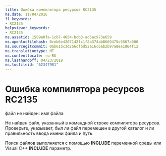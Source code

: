 ```yaml
---
title: Ошибка компилятора ресурсов RC2135
ms.date: 11/04/2016
f1_keywords:
- RC2135
helpviewer_keywords:
- RC2135
ms.assetid: 1509a0fa-1cb7-4654-bcb3-ad5ac973e659
ms.openlocfilehash: 0ceb6e4207142fc1f8a374ab8669475c9867a000
ms.sourcegitcommit: 0ab61bc3d2b6cfbd52a16c6ab2b97a8ea1864f12
ms.translationtype: MT
ms.contentlocale: ru-RU
ms.lasthandoff: 04/23/2019
ms.locfileid: "62347981"
---
```

# <a name="resource-compiler-error-rc2135"></a>Ошибка компилятора ресурсов RC2135

файл не найден: имя файла

Не найден файл, указанный в командной строке компилятора ресурсов. Проверьте, указывает, был ли файл перемещен в другой каталог и ли правильность ввода имени файла и путь.

Поиск файлов выполняется с помощью **INCLUDE** переменной среды или Visual C++ **INCLUDE** параметр.